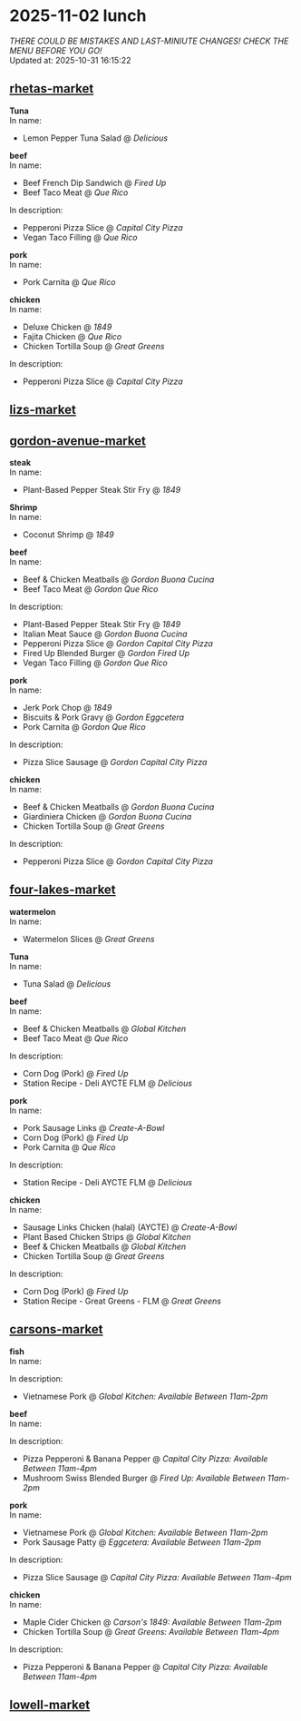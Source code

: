 # 2025-11-02 lunch  
*THERE COULD BE MISTAKES AND LAST-MINIUTE CHANGES! CHECK THE MENU BEFORE YOU GO!*  
Updated at: 2025-10-31 16:15:22  
## [rhetas-market](https://wisc-housingdining.nutrislice.com/menu/rhetas-market/lunch/2025-11-02)  
**Tuna**  
In name:   
 - Lemon Pepper Tuna Salad @ *Delicious*  
  
**beef**  
In name:   
 - Beef French Dip Sandwich @ *Fired Up*  
 - Beef Taco Meat @ *Que Rico*  
  
In description:   
 - Pepperoni Pizza Slice @ *Capital City Pizza*  
 - Vegan Taco Filling @ *Que Rico*  
  
**pork**  
In name:   
 - Pork Carnita @ *Que Rico*  
  
**chicken**  
In name:   
 - Deluxe Chicken @ *1849*  
 - Fajita Chicken @ *Que Rico*  
 - Chicken Tortilla Soup @ *Great Greens*  
  
In description:   
 - Pepperoni Pizza Slice @ *Capital City Pizza*  
  
## [lizs-market](https://wisc-housingdining.nutrislice.com/menu/lizs-market/lunch/2025-11-02)  
## [gordon-avenue-market](https://wisc-housingdining.nutrislice.com/menu/gordon-avenue-market/lunch/2025-11-02)  
**steak**  
In name:   
 - Plant-Based Pepper Steak Stir Fry @ *1849*  
  
**Shrimp**  
In name:   
 - Coconut Shrimp @ *1849*  
  
**beef**  
In name:   
 - Beef & Chicken Meatballs @ *Gordon Buona Cucina*  
 - Beef Taco Meat @ *Gordon Que Rico*  
  
In description:   
 - Plant-Based Pepper Steak Stir Fry @ *1849*  
 - Italian Meat Sauce @ *Gordon Buona Cucina*  
 - Pepperoni Pizza Slice @ *Gordon Capital City Pizza*  
 - Fired Up Blended Burger @ *Gordon Fired Up*  
 - Vegan Taco Filling @ *Gordon Que Rico*  
  
**pork**  
In name:   
 - Jerk Pork Chop @ *1849*  
 - Biscuits & Pork Gravy @ *Gordon Eggcetera*  
 - Pork Carnita @ *Gordon Que Rico*  
  
In description:   
 - Pizza Slice Sausage @ *Gordon Capital City Pizza*  
  
**chicken**  
In name:   
 - Beef & Chicken Meatballs @ *Gordon Buona Cucina*  
 - Giardiniera Chicken @ *Gordon Buona Cucina*  
 - Chicken Tortilla Soup @ *Great Greens*  
  
In description:   
 - Pepperoni Pizza Slice @ *Gordon Capital City Pizza*  
  
## [four-lakes-market](https://wisc-housingdining.nutrislice.com/menu/four-lakes-market/lunch/2025-11-02)  
**watermelon**  
In name:   
 - Watermelon Slices @ *Great Greens*  
  
**Tuna**  
In name:   
 - Tuna Salad @ *Delicious*  
  
**beef**  
In name:   
 - Beef & Chicken Meatballs @ *Global Kitchen*  
 - Beef Taco Meat @ *Que Rico*  
  
In description:   
 - Corn Dog (Pork) @ *Fired Up*  
 - Station Recipe - Deli  AYCTE FLM @ *Delicious*  
  
**pork**  
In name:   
 - Pork Sausage Links @ *Create-A-Bowl*  
 - Corn Dog (Pork) @ *Fired Up*  
 - Pork Carnita @ *Que Rico*  
  
In description:   
 - Station Recipe - Deli  AYCTE FLM @ *Delicious*  
  
**chicken**  
In name:   
 - Sausage Links Chicken (halal) (AYCTE) @ *Create-A-Bowl*  
 - Plant Based Chicken Strips @ *Global Kitchen*  
 - Beef & Chicken Meatballs @ *Global Kitchen*  
 - Chicken Tortilla Soup @ *Great Greens*  
  
In description:   
 - Corn Dog (Pork) @ *Fired Up*  
 - Station Recipe - Great Greens - FLM @ *Great Greens*  
  
## [carsons-market](https://wisc-housingdining.nutrislice.com/menu/carsons-market/lunch/2025-11-02)  
**fish**  
In name:   
  
In description:   
 - Vietnamese Pork @ *Global Kitchen:  Available Between 11am-2pm*  
  
**beef**  
In name:   
  
In description:   
 - Pizza Pepperoni & Banana Pepper @ *Capital City Pizza:  Available Between 11am-4pm*  
 - Mushroom Swiss Blended Burger @ *Fired Up:  Available Between 11am-2pm*  
  
**pork**  
In name:   
 - Vietnamese Pork @ *Global Kitchen:  Available Between 11am-2pm*  
 - Pork Sausage Patty @ *Eggcetera:  Available Between 11am-2pm*  
  
In description:   
 - Pizza Slice Sausage @ *Capital City Pizza:  Available Between 11am-4pm*  
  
**chicken**  
In name:   
 - Maple Cider Chicken @ *Carson's 1849:  Available Between 11am-2pm*  
 - Chicken Tortilla Soup @ *Great Greens:  Available Between 11am-4pm*  
  
In description:   
 - Pizza Pepperoni & Banana Pepper @ *Capital City Pizza:  Available Between 11am-4pm*  
  
## [lowell-market](https://wisc-housingdining.nutrislice.com/menu/lowell-market/lunch/2025-11-02)  
  
